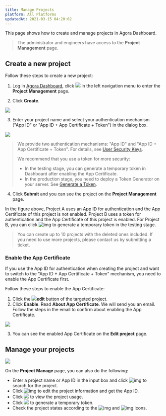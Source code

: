 ```yaml
---
title: Manage Projects
platform: All Platforms
updatedAt: 2021-03-15 04:20:02
---
```

This page shows how to create and manage projects in Agora Dashboard.

> The administrator and engineers have access to the **Project Management** page.

## Create a new project

Follow these steps to create a new project:

1. Log in [Agora Dashboard](https://dashboard.agora.io/), click ![](https://web-cdn.agora.io/docs-files/1551254998344) in the left navigation menu to enter the **Project Management** page.

2. Click **Create**. 

![](https://web-cdn.agora.io/docs-files/1565249845657)

3. Enter your project name and select your authentication mechanism ("App ID" or "App ID + App Certificate + Token") in the dialog box.

![](https://web-cdn.agora.io/docs-files/1565249859724)

> We provide two authentication mechanisms: "App ID" and "App ID + App Certificate + Token". For details, see [User Security Keys](https://docs.agora.io/en/Interactive%20Broadcast/token#agoras-authentication-mechanisms). 
>
> We recommend that you use a token for more security:
>
> - In the testing stage, you can generate a temporary token in Dashboard after enabling the App Certificate.
> - In the production stage, you need to deploy a Token Generator on your server. See [Generate a Token](https://docs.agora.io/en/Interactive&20Broadcast/token_server?platform=C++).

4. Click **Submit** and you can see the project on the **Project Management** page.

In the figure above, Project A uses an App ID for authentication and the App Certificate of this project is not enabled. Project B uses a token for authentication and the App Certificate of this project is enabled. For Project B, you can click ![img](https://web-cdn.agora.io/docs-files/1558345848047) to generate a temporary token in the testing stage.

> You can create up to 10 projects with the deleted ones included. If you need to use more projects, please contact us by submitting a ticket.

### Enable the App Certificate

If you use the App ID for authentication when creating the project and want to switch to the "App ID + App Certificate + Token" mechanism, you need to enable the App Certificate first. 

Follow these steps to enable the App Certificate:

1. Click the ![](https://web-cdn.agora.io/docs-files/1551255135678)**edit** button of the targeted project.
2. Click **Enable**. Read **About App Certificate**. We will send you an email. Follow the steps in the email to confirm about enabling the App Certificate.

![](https://web-cdn.agora.io/docs-files/1565249882128)

3. You can see the enabled App Certificate on the **Edit project** page.

## Manage your projects

![](https://web-cdn.agora.io/docs-files/1565250102309)

On the **Project Manage** page, you can also do the following:

- Enter a project name or App ID in the input box and click ![img](https://web-cdn.agora.io/docs-files/1551255111208) to search for the project.
- Click ![img](https://web-cdn.agora.io/docs-files/1551255135678) to edit the project information and get the App ID.
- Click ![](https://web-cdn.agora.io/docs-files/1564048876293) to view the project usage.
- Click ![](https://web-cdn.agora.io/docs-files/1564048991389) to generate a temporary token.
- Check the project states according to the ![img](https://web-cdn.agora.io/docs-files/1551255188685) and ![img](https://web-cdn.agora.io/docs-files/1551255166718) icons.